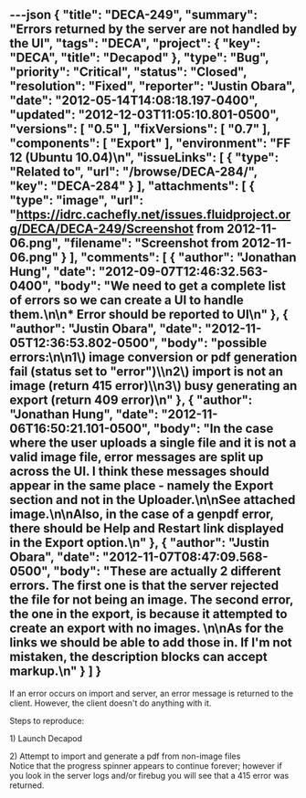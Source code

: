 ---json
{
  "title": "DECA-249",
  "summary": "Errors returned by the server are not handled by the UI",
  "tags": "DECA",
  "project": {
    "key": "DECA",
    "title": "Decapod"
  },
  "type": "Bug",
  "priority": "Critical",
  "status": "Closed",
  "resolution": "Fixed",
  "reporter": "Justin Obara",
  "date": "2012-05-14T14:08:18.197-0400",
  "updated": "2012-12-03T11:05:10.801-0500",
  "versions": [
    "0.5"
  ],
  "fixVersions": [
    "0.7"
  ],
  "components": [
    "Export"
  ],
  "environment": "FF 12 (Ubuntu 10.04)\n",
  "issueLinks": [
    {
      "type": "Related to",
      "url": "/browse/DECA-284/",
      "key": "DECA-284"
    }
  ],
  "attachments": [
    {
      "type": "image",
      "url": "https://idrc.cachefly.net/issues.fluidproject.org/DECA/DECA-249/Screenshot from 2012-11-06.png",
      "filename": "Screenshot from 2012-11-06.png"
    }
  ],
  "comments": [
    {
      "author": "Jonathan Hung",
      "date": "2012-09-07T12:46:32.563-0400",
      "body": "We need to get a complete list of errors so we can create a UI to handle them.\n\n* Error should be reported to UI\n"
    },
    {
      "author": "Justin Obara",
      "date": "2012-11-05T12:36:53.802-0500",
      "body": "possible errors:\n\n1\\) image conversion or pdf generation fail (status set to \"error\")\\\n2\\) import is not an image (return 415 error)\\\n3\\) busy generating an export (return 409 error)\n"
    },
    {
      "author": "Jonathan Hung",
      "date": "2012-11-06T16:50:21.101-0500",
      "body": "In the case where the user uploads a single file and it is not a valid image file, error messages are split up across the UI. I think these messages should appear in the same place - namely the Export section and not in the Uploader.\n\nSee attached image.\n\nAlso, in the case of a genpdf error, there should be Help and Restart link displayed in the Export option.\n"
    },
    {
      "author": "Justin Obara",
      "date": "2012-11-07T08:47:09.568-0500",
      "body": "These are actually 2 different errors. The first one is that the server rejected the file for not being an image. The second error, the one in the export, is because it attempted to create an export with no images.&#x20;\n\nAs for the links we should be able to add those in. If I'm not mistaken, the description blocks can accept markup.\n"
    }
  ]
}
---
If an error occurs on import and server, an error message is returned to the client. However, the client doesn't do anything with it.

Steps to reproduce:&#x20;

1\) Launch Decapod

2\) Attempt to import and generate a pdf from non-image files\
Notice that the progress spinner appears to continue forever; however if you look in the server logs and/or firebug you will see that a 415 error was returned.

        